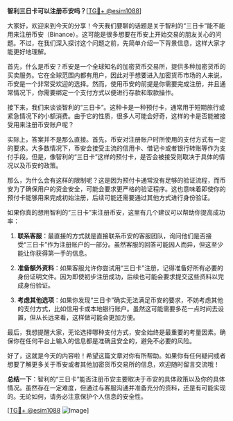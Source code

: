 **智利三日卡可以注册币安吗？**[[TG💪+ @esim1088](https://t.me/s/esim1088)]

大家好，欢迎来到今天的分享！今天我们要聊的话题是关于智利的“三日卡”能不能用来注册币安（Binance）。这可能是很多想要在币安上开始交易的朋友关心的问题。不过，在我们深入探讨这个问题之前，先简单介绍一下背景信息，这样大家才能更好地理解。

首先，什么是币安？币安是一个全球知名的加密货币交易所，提供多种加密货币的买卖服务。它在全球范围内都有用户，因此对于想要进入加密货币市场的人来说，币安是一个非常受欢迎的选择。然而，使用币安的前提是你需要完成注册，并且通常情况下，你需要绑定一个支付方式以便进行存款和取款操作。

接下来，我们来谈谈智利的“三日卡”。这种卡是一种预付卡，通常用于短期旅行或紧急情况下的小额消费。由于它的性质，很多人可能会好奇，这样的卡是否能被接受用来注册币安账户呢？

实际上，答案并不是那么直接。首先，币安对注册账户时所使用的支付方式有一定的要求。大多数情况下，币安会接受主流的信用卡、借记卡或者银行转账等作为支付手段。但是，像智利的“三日卡”这样的预付卡，是否会被接受则取决于具体的情况以及币安的政策。

那么，为什么会有这样的限制呢？这是因为预付卡通常没有足够的验证流程，而币安为了确保用户的资金安全，可能会要求更严格的验证程序。这也意味着即使你的预付卡能够用来完成初始注册，后续可能还需要通过其他方式进行身份验证。

如果你真的想用智利的“三日卡”来注册币安，这里有几个建议可以帮助你提高成功率：

1. **联系客服**：最直接的方式就是直接联系币安的客服团队，询问他们是否接受“三日卡”作为注册账户的一部分。虽然客服的回答可能因人而异，但这至少能让你获得第一手的信息。

2. **准备额外资料**：如果客服允许你尝试用“三日卡”注册，记得准备好所有必要的身份证明文件。因为即使初步注册成功，后续也可能会要求提交这些资料以完成身份验证。

3. **考虑其他选项**：如果你发现“三日卡”确实无法满足币安的要求，不妨考虑其他的支付方式，比如信用卡或本地银行账户。虽然这可能需要多花一点时间去设置，但从长远来看，这样做可能会更加方便。

最后，我想提醒大家，无论选择哪种支付方式，安全始终是最重要的考量因素。确保你在任何平台上输入的信息都是准确且安全的，避免不必要的风险。

好了，这就是今天的内容啦！希望这篇文章对你有所帮助。如果你有任何疑问或者想要了解更多关于币安或者其他加密货币交易所的信息，欢迎随时留言交流哦！

**总结一下**：智利的“三日卡”能否注册币安主要取决于币安的具体政策以及你的具体情况。虽然存在一定难度，但通过与客服沟通并准备充分的资料，还是有可能实现的。无论如何，请务必注意保护个人信息的安全性。

[[TG💪+ @esim1088](https://t.me/s/esim1088) ![Image](https://i.postimg.cc/4NQfJmqS/Snipaste-2025-05-13-00-14-12.png)]